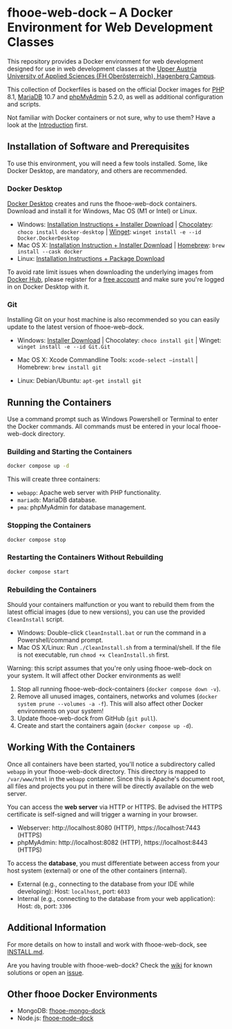 # fhooe-web-dock – A Docker Environment for Web Development Classes

This repository provides a Docker environment for web development designed for use in web development classes at the [Upper Austria University of Applied Sciences (FH Oberösterreich), Hagenberg Campus](https://www.fh-ooe.at/en/hagenberg-campus/).

This collection of Dockerfiles is based on the official Docker images for [PHP](https://hub.docker.com/_/php/) 8.1, [MariaDB](https://hub.docker.com/_/mariadb) 10.7 and [phpMyAdmin](https://hub.docker.com/_/phpmyadmin) 5.2.0, as well as additional configuration and scripts.

Not familiar with Docker containers or not sure, why to use them? Have a look at the [Introduction](https://www.docker.com/resources/what-container/) first.

## Installation of Software and Prerequisites

To use this environment, you will need a few tools installed. Some, like Docker Desktop, are mandatory, and others are recommended.

### Docker Desktop

[Docker Desktop](https://www.docker.com/products/docker-desktop/) creates and runs the fhooe-web-dock containers. Download and install it for Windows, Mac OS (M1 or Intel) or Linux. 

- Windows: [Installation Instructions + Installer Download](https://docs.docker.com/desktop/install/windows-install/) | [Chocolatey](https://chocolatey.org/): `choco install docker-desktop` | [Winget](https://winget.run/): `winget install -e --id Docker.DockerDesktop`
- Mac OS X: [Installation Instruction + Installer Download](https://docs.docker.com/desktop/install/mac-install/) | [Homebrew](https://brew.sh/): `brew install --cask docker`
- Linux: [Installation Instructions + Package Download](https://docs.docker.com/desktop/install/linux-install/)

To avoid rate limit issues when downloading the underlying images from [Docker Hub](https://hub.docker.com/), please register for a [free account](https://hub.docker.com/signup) and make sure you're logged in on Docker Desktop with it.

### Git

Installing Git on your host machine is also recommended so you can easily update to the latest version of fhooe-web-dock.

- Windows: [Installer Download](https://gitforwindows.org/) | Chocolatey: `choco install git` | Winget: `winget install -e --id Git.Git`

- Mac OS X: Xcode Commandline Tools: `xcode-select –install` | Homebrew: `brew install git`

- Linux: Debian/Ubuntu: `apt-get install git`

## Running the Containers

Use a command prompt such as Windows Powershell or Terminal to enter the Docker commands. All commands must be entered in your local fhooe-web-dock directory.

### Building and Starting the Containers

```bash
docker compose up -d
```

This will create three containers:

- `webapp`: Apache web server with PHP functionality.
- `mariadb`: MariaDB database.
- `pma`: phpMyAdmin for database management.

### Stopping the Containers

```bash
docker compose stop
```

### Restarting the Containers Without Rebuilding

```bash
docker compose start
```

### Rebuilding the Containers

Should your containers malfunction or you want to rebuild them from the latest official images (due to new versions), you can use the provided `CleanInstall` script.

- Windows: Double-click `CleanInstall.bat` or run the command in a Powershell/command prompt.
- Mac OS X/Linux: Run `./CleanInstall.sh` from a terminal/shell. If the file is not executable, run `chmod +x CleanInstall.sh` first.

Warning: this script assumes that you're only using fhooe-web-dock on your system. It will affect other Docker environments as well!

1. Stop all running fhooe-web-dock-containers (`docker compose down -v`).
2. Remove all unused images, containers, networks and volumes (`docker system prune --volumes -a -f`). This will also affect other Docker environments on your system!
3. Update fhooe-web-dock from GitHub (`git pull`).
4. Create and start the containers again (`docker compose up -d`).

## Working With the Containers

Once all containers have been started, you'll notice a subdirectory called `webapp` in your fhooe-web-dock directory. This directory is mapped to `/var/www/html` in the `webapp` container. Since this is Apache's document root, all files and projects you put in there will be directly available on the web server.

You can access the **web server** via HTTP or HTTPS. Be advised the HTTPS certificate is self-signed and will trigger a warning in your browser.

- Webserver: http://localhost:8080 (HTTP), https://localhost:7443 (HTTPS)
- phpMyAdmin: http://localhost:8082 (HTTP), https://localhost:8443 (HTTPS)

To access the **database**, you must differentiate between access from your host system (external) or one of the other containers (internal).

- External (e.g., connecting to the database from your IDE while developing): Host: `localhost`, port: `6033`
- Internal (e.g., connecting to the database from your web application): Host: `db`, port: `3306`

## Additional Information

For more details on how to install and work with fhooe-web-dock, see [INSTALL.md](INSTALL.md).

Are you having trouble with fhooe-web-dock? Check the [wiki](https://github.com/Digital-Media/fhooe-web-dock/wiki) for known solutions or open an [issue](https://github.com/Digital-Media/fhooe-web-dock/issues).

## Other fhooe Docker Environments

- MongoDB: [fhooe-mongo-dock](https://github.com/Digital-Media/fhooe-mongo-dock)
- Node.js: [fhooe-node-dock](https://github.com/Digital-Media/fhooe-node-dock)
